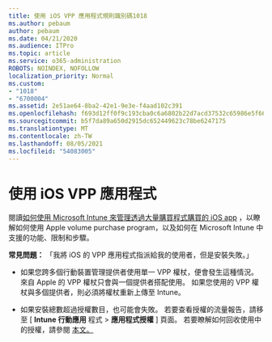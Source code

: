 ```yaml
---
title: 使用 iOS VPP 應用程式規則識別碼1018
ms.author: pebaum
author: pebaum
ms.date: 04/21/2020
ms.audience: ITPro
ms.topic: article
ms.service: o365-administration
ROBOTS: NOINDEX, NOFOLLOW
localization_priority: Normal
ms.custom:
- "1018"
- "6700004"
ms.assetid: 2e51ae64-8ba2-42e1-9e3e-f4aad102c391
ms.openlocfilehash: f693d12ff0f9c193cba0c6a6802b22d7acd37532c65986e5f6613e18c021f06b
ms.sourcegitcommit: b5f7da89a650d2915dc652449623c78be6247175
ms.translationtype: MT
ms.contentlocale: zh-TW
ms.lasthandoff: 08/05/2021
ms.locfileid: "54083005"
---
```

# <a name="working-with-ios-vpp-applications"></a>使用 iOS VPP 應用程式

閱讀[如何使用 Microsoft Intune 來管理透過大量購買程式購買的 iOS app](https://docs.microsoft.com/intune/vpp-apps-ios) ，以瞭解如何使用 Apple volume purchase program，以及如何在 Microsoft Intune 中支援的功能、限制和步驟。
  
 **常見問題：** 「我將 iOS 的 VPP 應用程式指派給我的使用者，但是安裝失敗。」
  
- 如果您跨多個行動裝置管理提供者使用單一 VPP 權杖，便會發生這種情況。 來自 Apple 的 VPP 權杖只會與一個提供者搭配使用。 如果您使用的 VPP 權杖與多個提供者，則必須將權杖重新上傳至 Intune。

- 如果安裝總數超過授權數目，也可能會失敗。 若要查看授權的流量報告，請移至 [ **Intune 行動應用** 程式 \> **應用程式授權** ] 頁面。 若要瞭解如何回收使用中的授權，請參閱 [本文。](https://docs.microsoft.com/intune/vpp-apps-ios#revoking-app-licenses-and-deleting-tokens)
